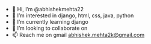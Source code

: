 - 👋 Hi, I’m @abhishekmehta22
- 👀 I’m interested in django, html, css, java, python
- 🌱 I’m currently learning django
- 💞️ I’m looking to collaborate on 
- 📫 Reach me on gmail abhishek.mehta2k@gmail.com

<!---
abhishekmehta22/abhishekmehta22 is a ✨ special ✨ repository because its `README.md` (this file) appears on your GitHub profile.
You can click the Preview link to take a look at your changes.
--->
